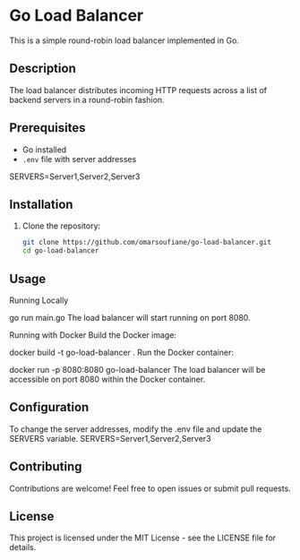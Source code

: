# Go Load Balancer

This is a simple round-robin load balancer implemented in Go.

## Description

The load balancer distributes incoming HTTP requests across a list of backend servers in a round-robin fashion.

## Prerequisites

- Go installed
- `.env` file with server addresses

SERVERS=Server1,Server2,Server3


## Installation

1. Clone the repository:

   ```bash
   git clone https://github.com/omarsoufiane/go-load-balancer.git
   cd go-load-balancer

## Usage

Running Locally

go run main.go
The load balancer will start running on port 8080.

Running with Docker
Build the Docker image:


docker build -t go-load-balancer .
Run the Docker container:

docker run -p 8080:8080 go-load-balancer
The load balancer will be accessible on port 8080 within the Docker container.

## Configuration
To change the server addresses, modify the .env file and update the SERVERS variable.
SERVERS=Server1,Server2,Server3


## Contributing
Contributions are welcome! Feel free to open issues or submit pull requests.

## License
This project is licensed under the MIT License - see the LICENSE file for details.
